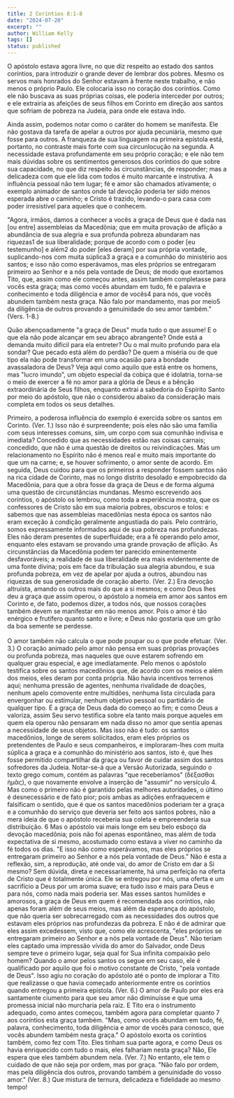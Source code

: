 ```yaml
---
title: 2 Coríntios 8:1-8
date: "2024-07-20"
excerpt: ""
author: William Kelly
tags: []
status: published
---
```


O apóstolo estava agora livre, no que diz respeito ao estado dos santos
coríntios, para introduzir o grande dever de lembrar dos pobres. Mesmo
os servos mais honrados do Senhor estavam à frente neste trabalho, e não
menos o próprio Paulo. Ele colocaria isso no coração dos coríntios. Como
ele não buscava as suas próprias coisas, ele poderia interceder por
outros; e ele extrairia as afeições de seus filhos em Corinto em direção
aos santos que sofriam de pobreza na Judeia, para onde ele estava indo.

Ainda assim, podemos notar como o caráter do homem se manifesta. Ele não
gostava da tarefa de apelar a outros por ajuda pecuniária, mesmo que
fosse para outros. A franqueza de sua linguagem na primeira epístola
está, portanto, no contraste mais forte com sua circunlocução na
segunda. A necessidade estava profundamente em seu próprio coração; e
ele não tem mais dúvidas sobre os sentimentos generosos dos coríntios do
que sobre sua capacidade, no que diz respeito às circunstâncias, de
responder; mas a delicadeza com que ele lida com todos é muito marcante
e instrutiva. A influência pessoal não tem lugar; fé e amor são chamados
ativamente; o exemplo animador de santos onde tal devoção poderia ter
sido menos esperada abre o caminho; e Cristo é trazido, levando-o para
casa com poder irresistível para aqueles que o conhecem.

"Agora, irmãos, damos a conhecer a vocês a graça de Deus que é dada nas
\[ou entre\] assembleias da Macedônia; que em muita provação de aflição
a abundância de sua alegria e sua profunda pobreza abundaram nas
riquezas1 de sua liberalidade; porque de acordo com o poder \[eu
testemunho\] e além2 do poder \[eles deram\] por sua própria vontade,
suplicando-nos com muita súplica3 a graça e a comunhão do ministério aos
santos; e isso não como esperávamos, mas eles próprios se entregaram
primeiro ao Senhor e a nós pela vontade de Deus; de modo que exortamos
Tito, que, assim como ele começou antes, assim também completasse para
vocês esta graça; mas como vocês abundam em tudo, fé e palavra e
conhecimento e toda diligência e amor de vocês4 para nós, que vocês
abundem também nesta graça. Não falo por mandamento, mas por meio5 da
diligência de outros provando a genuinidade do seu amor também." (Vers.
1-8.)

Quão abençoadamente "a graça de Deus" muda tudo o que assume! E o que
ela não pode alcançar em seu abraço abrangente? Onde está a demanda
muito difícil para ela entreter? Ou o mal muito profundo para ela
sondar? Que pecado está além do perdão? De quem a miséria ou de que tipo
ela não pode transformar em uma ocasião para a bondade avassaladora de
Deus? Veja aqui como aquilo que está entre os homens, mas "lucro
imundo", um objeto especial da cobiça que é idolatria, torna-se o meio
de exercer a fé no amor para a glória de Deus e a bênção extraordinária
de Seus filhos, enquanto extrai a sabedoria do Espírito Santo por meio
do apóstolo, que não o considerou abaixo da consideração mais completa
em todos os seus detalhes.

Primeiro, a poderosa influência do exemplo é exercida sobre os santos em
Corinto. (Ver. 1.) Isso não é surpreendente; pois eles não são uma
família com seus interesses comuns, sim, um corpo com sua comunhão
indivisa e imediata? Concedido que as necessidades estão nas coisas
carnais; concedido, que não é uma questão de direitos ou reivindicações.
Mas um relacionamento no Espírito não é menos real e muito mais
importante do que um na carne; e, se houver sofrimento, o amor sente de
acordo. Em seguida, Deus cuidou para que os primeiros a responder fossem
santos não na rica cidade de Corinto, mas no longo distrito desolado e
empobrecido da Macedônia, para que a obra fosse da graça de Deus e de
forma alguma uma questão de circunstâncias mundanas. Mesmo escrevendo
aos coríntios, o apóstolo os lembrou, como toda a experiência mostra,
que os confessores de Cristo são em sua maioria pobres, obscuros e
tolos: e sabemos que nas assembleias macedônias nesta época os santos
não eram exceção à condição geralmente angustiada do país. Pelo
contrário, somos expressamente informados aqui de sua pobreza nas
profundezas. Eles não deram presentes de superfluidade; era a fé
operando pelo amor, enquanto eles estavam se provando uma grande
provação de aflição. As circunstâncias da Macedônia podem ter parecido
eminentemente desfavoráveis; a realidade de sua liberalidade era mais
evidentemente de uma fonte divina; pois em face da tribulação sua
alegria abundou, e sua profunda pobreza, em vez de apelar por ajuda a
outros, abundou nas riquezas de sua generosidade de coração aberto.
(Ver. 2.) Era devoção altruísta, amando os outros mais do que a si
mesmos; e como Deus lhes deu a graça que assim operou, o apóstolo a
nomeia em amor aos santos em Corinto e, de fato, podemos dizer, a todos
nós, que nossos corações também devem se manifestar em não menos amor.
Pois o amor é tão enérgico e frutífero quanto santo e livre; e Deus não
gostaria que um grão da boa semente se perdesse.\
\
O amor também não calcula o que pode poupar ou o que pode efetuar. (Ver.
3.) O coração animado pelo amor não pensa em suas próprias provações ou
profunda pobreza, mas naqueles que ouve estarem sofrendo em qualquer
grau especial, e age imediatamente. Pelo menos o apóstolo testifica
sobre os santos macedônios que, de acordo com os meios e além dos meios,
eles deram por conta própria. Não havia incentivos terrenos aqui;
nenhuma pressão de agentes, nenhuma rivalidade de doações, nenhum apelo
comovente entre multidões, nenhuma lista circulada para envergonhar ou
estimular, nenhum objetivo pessoal ou partidário de qualquer tipo. É a
graça de Deus dada do começo ao fim; e como Deus a valoriza, assim Seu
servo testifica sobre ela tanto mais porque aqueles em quem ela operou
não pensaram em nada disso no amor que sentia apenas a necessidade de
seus objetos. Mas isso não é tudo: os santos macedônios, longe de serem
solicitados, eram eles próprios os pretendentes de Paulo e seus
companheiros, e imploraram-lhes com muita súplica a graça e a comunhão
do ministério aos santos, isto é, que lhes fosse permitido compartilhar
da graça ou favor de cuidar assim dos santos sofredores da Judeia.
Notar-se-á que a Versão Autorizada, seguindo o texto grego comum, contém
as palavras \"que receberíamos\" (δέξασθαι ἡμᾶς), o que novamente
envolve a inserção de \"assumir\" no versículo 4. Mas como o primeiro
não é garantido pelas melhores autoridades, o último é desnecessário e
de fato pior; pois ambas as adições enfraquecem e falsificam o sentido,
que é que os santos macedônios poderiam ter a graça e a comunhão do
serviço que deveria ser feito aos santos pobres, não a mera ideia de que
o apóstolo receberia sua coleta e empreenderia sua distribuição. 6 Mas o
apóstolo vai mais longe em seu belo esboço da devoção macedônia; pois
não foi apenas espontâneo, mas além de toda expectativa de si mesmo,
acostumado como estava a viver no caminho da fé todos os dias. \"E isso
não como esperávamos, mas eles próprios se entregaram primeiro ao Senhor
e a nós pela vontade de Deus.\" Não é esta a reflexão, sim, a
reprodução, até onde vai, do amor de Cristo em dar a Si mesmo? Sem
dúvida, direta e necessariamente, há uma perfeição na oferta de Cristo
que é totalmente única. Ele se entregou por nós, uma oferta e um
sacrifício a Deus por um aroma suave; era tudo isso e mais para Deus e
para nós, como nada mais poderia ser. Mas esses santos humildes e
amorosos, a graça de Deus em quem é recomendada aos coríntios, não
apenas foram além de seus meios, mas além da esperança do apóstolo, que
não queria ser sobrecarregado com as necessidades dos outros que estavam
eles próprios nas profundezas da pobreza. E não é de admirar que eles
assim excedessem, visto que, como ele acrescenta, \"eles próprios se
entregaram primeiro ao Senhor e a nós pela vontade de Deus\". Não teriam
eles captado uma impressão vívida do amor do Salvador, onde Deus sempre
teve o primeiro lugar, seja qual for Sua infinita compaixão pelo homem?
Quando o amor pelos santos os segue em seu caso, ele é qualificado por
aquilo que foi o motivo constante de Cristo, \"pela vontade de Deus\".
Isso agiu no coração do apóstolo até o ponto de implorar a Tito que
realizasse o que havia começado anteriormente entre os coríntios quando
entregou a primeira epístola. (Ver. 6.) O amor de Paulo por eles era
santamente ciumento para que seu amor não diminuísse e que uma promessa
inicial não murcharia pela raiz. E Tito era o instrumento adequado, como
antes começou, também agora para completar quanto 7 aos coríntios esta
graça também. \"Mas, como vocês abundam em tudo, fé, palavra,
conhecimento, toda diligência e amor de vocês para conosco, que vocês
abundem também nesta graça.\" O apóstolo exorta os coríntios também,
como fez com Tito. Eles tinham sua parte agora, e como Deus os havia
enriquecido com tudo o mais, eles falhariam nesta graça? Não, Ele espera
que eles também abundem nela. (Ver. 7.) No entanto, ele tem o cuidado de
que não seja por ordem, mas por graça. \"Não falo por ordem, mas pela
diligência dos outros, provando também a genuinidade do vosso amor.\"
(Ver. 8.) Que mistura de ternura, delicadeza e fidelidade ao mesmo
tempo!
